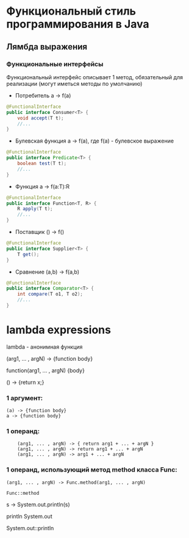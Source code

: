 # Функциональный стиль программирования в Java

## Лямбда выражения

### Функциональные интерфейсы

Функциональный интерфейс описывает 1 метод, обязательный для реализации (могут иметься методы по умолчанию)

- Потребитель   a -> f(a)
```java
@FunctionalInterface
public interface Consumer<T> {
    void accept(T t);
    //...
}
```
- Булевская функция  a -> f(a),  где f(a) - булевское выражение
```java  
@FunctionalInterface
public interface Predicate<T> {
    boolean test(T t);
    //...
}
```
- Функция a -> f(a:T):R
```java
@FunctionalInterface
public interface Function<T, R> {
    R apply(T t);
    //...
}
```
- Поставщик  () -> f()
```java
@FunctionalInterface
public interface Supplier<T> {
    T get();
}
```
- Сравнение   (a,b) -> f(a,b) 
```java
@FunctionalInterface
public interface Comparator<T> {
    int compare(T o1, T o2);
    //...
}
```


# lambda expressions

lambda - анонимная функция

(arg1, ... , argN) -> {function body}

function(arg1, ... , argN) {body}

() -> {return x;}

### 1 аргумент:
```
(a) -> {function body}
a -> {function body}
```

### 1 операнд:
```
    (arg1, ... , argN) -> { return arg1 + ... + argN }
    (arg1, ... , argN) -> return arg1 + ... + argN
    (arg1, ... , argN) -> arg1 + ... + argN

```

### 1 операнд, использующий метод method класса Func:
```
(arg1, ... , argN) -> Func.method(arg1, ... , argN)

Func::method
```
s -> System.out.println(s)

println System.out

System.out::println